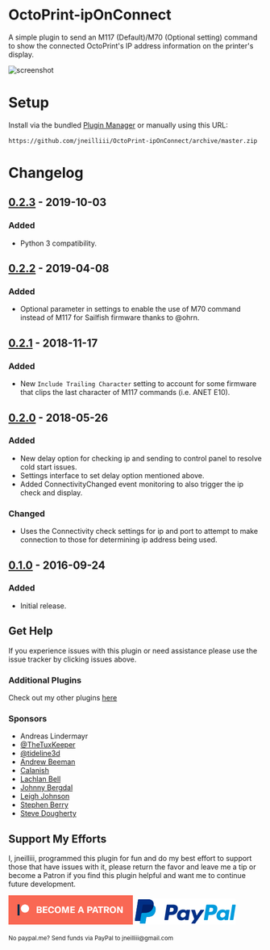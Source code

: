# OctoPrint-ipOnConnect

A simple plugin to send an M117 (Default)/M70 (Optional setting) command to show the connected OctoPrint's IP address information on the printer's display.

![screenshot](screenshot.jpg)

# Setup

Install via the bundled [Plugin Manager](https://github.com/foosel/OctoPrint/wiki/Plugin:-Plugin-Manager)
or manually using this URL:

    https://github.com/jneilliii/OctoPrint-ipOnConnect/archive/master.zip

# Changelog

## [0.2.3] - 2019-10-03
### Added
- Python 3 compatibility.

## [0.2.2] - 2019-04-08
### Added
- Optional parameter in settings to enable the use of M70 command instead of M117 for Sailfish firmware thanks to @ohrn.

## [0.2.1] - 2018-11-17
### Added
- New `Include Trailing Character` setting to account for some firmware that clips the last character of M117 commands (i.e. ANET E10).

## [0.2.0] - 2018-05-26
### Added
- New delay option for checking ip and sending to control panel to resolve cold start issues.
- Settings interface to set delay option mentioned above.
- Added ConnectivityChanged event monitoring to also trigger the ip check and display.

### Changed
- Uses the Connectivity check settings for ip and port to attempt to make connection to those for determining ip address being used.

## [0.1.0] - 2016-09-24
### Added
- Initial release.

## Get Help

If you experience issues with this plugin or need assistance please use the issue tracker by clicking issues above.

### Additional Plugins

Check out my other plugins [here](https://plugins.octoprint.org/by_author/#jneilliii)

### Sponsors
- Andreas Lindermayr
- [@TheTuxKeeper](https://github.com/thetuxkeeper)
- [@tideline3d](https://github.com/tideline3d/)
- [Andrew Beeman](https://github.com/Kiendeleo)
- [Calanish](https://github.com/calanish)
- [Lachlan Bell](https://lachy.io/)
- [Johnny Bergdal](https://github.com/bergdahl)
- [Leigh Johnson](https://github.com/leigh-johnson)
- [Stephen Berry](https://github.com/berrystephenw)
- [Steve Dougherty](https://github.com/Thynix)
## Support My Efforts
I, jneilliii, programmed this plugin for fun and do my best effort to support those that have issues with it, please return the favor and leave me a tip or become a Patron if you find this plugin helpful and want me to continue future development.

[![Patreon](patreon-with-text-new.png)](https://www.patreon.com/jneilliii) [![paypal](paypal-with-text.png)](https://paypal.me/jneilliii)

<small>No paypal.me? Send funds via PayPal to jneilliii&#64;gmail&#46;com</small>

[0.2.3]: https://github.com/jneilliii/OctoPrint-ipOnConnect/tree/0.2.3
[0.2.2]: https://github.com/jneilliii/OctoPrint-ipOnConnect/tree/0.2.2
[0.2.1]: https://github.com/jneilliii/OctoPrint-ipOnConnect/tree/0.2.1
[0.2.0]: https://github.com/jneilliii/OctoPrint-ipOnConnect/tree/0.2.0
[0.1.0]: https://github.com/jneilliii/OctoPrint-ipOnConnect/tree/0.1.0

